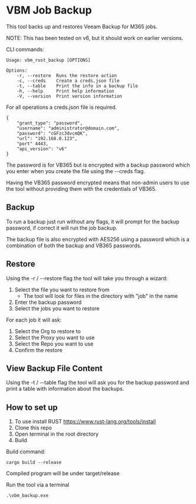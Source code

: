 # VBM Job Backup

This tool backs up and restores Veeam Backup for M365 jobs.

NOTE: This has been tested on v6, but it should work on earlier versions.

CLI commands:

    Usage: vbm_rust_backup [OPTIONS]

    Options:
        -r, --restore  Runs the restore action
        -c, --creds    Create a creds.json file
        -t, --table    Print the info in a backup file
        -h, --help     Print help information
        -V, --version  Print version information

For all operations a creds.json file is required.

    {
        "grant_type": "password",
        "username": "administrator@domain.com",
        "password": "cGFzc3dvcmQK",
        "url": "192.168.0.123",
        "port" 4443,
        "api_version": "v6"
    }

The password is for VB365 but is encrypted with a backup password which you enter when you create the file using
the --creds flag.

Having the VB365 password encrypted means that non-admin users to use the tool without providing them with the credentials of VB365.

## Backup

To run a backup just run without any flags, it will prompt for the backup password, if correct it will run the job backup.

The backup file is also encrypted with AES256 using a password which is a combination of both the backup and VB365 passwords.

## Restore

Using the -r / --restore flag the tool will take you through a wizard:

1. Select the file you want to restore from
   - The tool will look for files in the directory with "job" in the name
2. Enter the backup password
3. Select the jobs you want to restore

For each job it will ask:
1. Select the Org to restore to
2. Select the Proxy you want to use
3. Select the Repo you want to use
4. Confirm the restore

## View Backup File Content

Using the -t / --table flag the tool will ask you for the backup password and print a table with information about the backups.

## How to set up

1. To use install RUST https://www.rust-lang.org/tools/install
2. Clone this repo
3. Open terminal in the root directory
4. Build

Build command:

    cargo build --release

Compiled program will be under target/release

Run the tool via a terminal

    .\vbm_backup.exe
